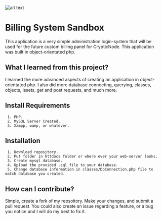 ![alt text](https://i.gyazo.com/70490a119c92871d623ba1d8b7d505a7.png)

# Billing System Sandbox
This application is a very simple administration login-system that will be used for the future custom billing panel for CrypticNode. This application was built in object-orientated php.

## What I learned from this project?
I learned the more advanced aspects of creating an application in object-orientated php. I also did more database connecting, querying, classes, objects, issets,
get and post requests, and much more.

## Install Requirements
```
 1. PHP.
 2. MySQL Server Created.
 3. Xampp, wamp, or whatever.
```

## Installation
```
 1. Download repository.
 2. Put folder in httdocs folder or where ever your web-server looks.
 3. Create mysql database.
 4. Upload the provided .sql file to your database.
 5. Change database information in classes/DbConnection.php file to match database you created.
```

## How can I contribute?
Simple, create a fork of my repsoitory. Make your changes, and submit a pull request. You could also create an issue regarding a feature, or a bug you notice and I will do my best to fix it.
